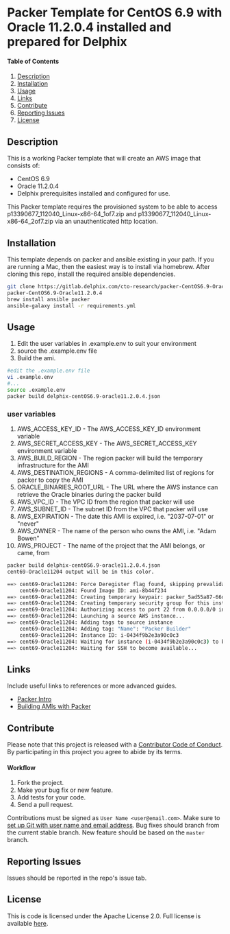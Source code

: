 # Packer Template for CentOS 6.9 with Oracle 11.2.0.4 installed and prepared for Delphix

#### Table of Contents
1.  [Description](#description)
2.  [Installation](#installation)
3.  [Usage](#usage)
4.  [Links](#links)
5.  [Contribute](#contribute)
6.  [Reporting Issues](#reporting-issues)
7.  [License](#license)

## <a id="description"></a>Description

This is a working Packer template that will create an AWS image that consists of:
- CentOS 6.9
- Oracle 11.2.0.4
- Delphix prerequisites installed and configured for use.

This Packer template requires the provisioned system to be able to access p13390677_112040_Linux-x86-64_1of7.zip and p13390677_112040_Linux-x86-64_2of7.zip via an unauthenticated http location. 

## <a id="installation"></a>Installation

This template depends on packer and ansible existing in your path. If you are running a Mac, then the easiest way is to install via homebrew.
After cloning this repo, install the required ansible dependencies.

```bash
git clone https://gitlab.delphix.com/cto-research/packer-CentOS6.9-Oracle11.2.0.4
packer-CentOS6.9-Oracle11.2.0.4
brew install ansible packer
ansible-galaxy install -r requirements.yml
```

## <a id="usage"></a>Usage

1. Edit the user variables in .example.env to suit your environment
2. source the .example.env file
3. Build the ami.

```bash
#edit the .example.env file
vi .example.env
#...
source .example.env
packer build delphix-centOS6.9-oracle11.2.0.4.json
```

### user variables
1. AWS_ACCESS_KEY_ID - The AWS_ACCESS_KEY_ID environment variable
2. AWS_SECRET_ACCESS_KEY - The AWS_SECRET_ACCESS_KEY environment variable
3. AWS_BUILD_REGION - The region packer will build the temporary infrastructure for the AMI
4. AWS_DESTINATION_REGIONS - A comma-delimited list of regions for packer to copy the AMI
5. ORACLE_BINARIES_ROOT_URL - The URL where the AWS instance can retrieve the Oracle binaries during the packer build
6. AWS_VPC_ID - The VPC ID from the region that packer will use
7. AWS_SUBNET_ID - The subnet ID from the VPC that packer will use
8. AWS_EXPIRATION - The date this AMI is expired, i.e. "2037-07-01" or "never"
9. AWS_OWNER - The name of the person who owns the AMI, i.e. "Adam Bowen"
10. AWS_PROJECT - The name of the project that the AMI belongs, or came, from


```bash
packer build delphix-centOS6.9-oracle11.2.0.4.json 
cent69-Oracle11204 output will be in this color.

==> cent69-Oracle11204: Force Deregister flag found, skipping prevalidating AMI Name
    cent69-Oracle11204: Found Image ID: ami-8b44f234
==> cent69-Oracle11204: Creating temporary keypair: packer_5ad55a87-66df-e148-9439-a7bd06aa04fb
==> cent69-Oracle11204: Creating temporary security group for this instance: packer_5ad55ad1-10d5-7eda-e077-9741925ce7e4
==> cent69-Oracle11204: Authorizing access to port 22 from 0.0.0.0/0 in the temporary security group...
==> cent69-Oracle11204: Launching a source AWS instance...
==> cent69-Oracle11204: Adding tags to source instance
    cent69-Oracle11204: Adding tag: "Name": "Packer Builder"
    cent69-Oracle11204: Instance ID: i-0434f9b2e3a90c0c3
==> cent69-Oracle11204: Waiting for instance (i-0434f9b2e3a90c0c3) to become ready...
==> cent69-Oracle11204: Waiting for SSH to become available...
```

## <a id="links"></a>Links

Include useful links to references or more advanced guides.
*   [Packer Intro](https://www.packer.io/intro)
*   [Building AMIs with Packer](https://www.packer.io/intro/getting-started/build-image.html)

## <a id="contribute"></a>Contribute

Please note that this project is released with a [Contributor Code of Conduct](./code-of-conduct.md). By participating in this project you agree to abide by its terms.

#### Workflow

1.  Fork the project.
2.  Make your bug fix or new feature.
3.  Add tests for your code.
4.  Send a pull request.

Contributions must be signed as `User Name <user@email.com>`. Make sure to [set up Git with user name and email address](https://git-scm.com/book/en/v2/Getting-Started-First-Time-Git-Setup). Bug fixes should branch from the current stable branch. New feature should be based on the `master` branch.

## <a id="reporting_issues"></a>Reporting Issues

Issues should be reported in the repo's issue tab.

## <a id="license"></a>License

This is code is licensed under the Apache License 2.0. Full license is available [here](./LICENSE).
